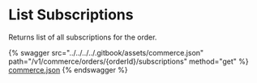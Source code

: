 # List Subscriptions

Returns list of all subscriptions for the order.

{% swagger src="../../../../.gitbook/assets/commerce.json" path="/v1/commerce/orders/{orderId}/subscriptions" method="get" %}
[commerce.json](../../../../.gitbook/assets/commerce.json)
{% endswagger %}
